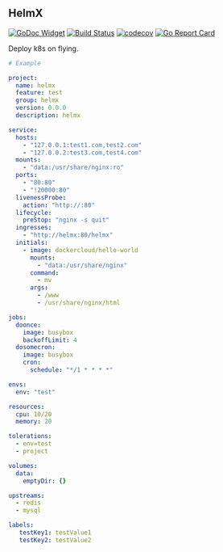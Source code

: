 ## HelmX

[![GoDoc Widget](https://godoc.org/github.com/go-courier/helmx?status.svg)](https://godoc.org/github.com/go-courier/helmx)
[![Build Status](https://travis-ci.org/go-courier/helmx.svg?branch=master)](https://travis-ci.org/go-courier/helmx)
[![codecov](https://codecov.io/gh/go-courier/helmx/branch/master/graph/badge.svg)](https://codecov.io/gh/go-courier/helmx)
[![Go Report Card](https://goreportcard.com/badge/github.com/go-courier/helmx)](https://goreportcard.com/report/github.com/go-courier/helmx)


Deploy k8s on flying.


```yaml
# Example

project:
  name: helmx
  feature: test
  group: helmx
  version: 0.0.0
  description: helmx

service:
  hosts:
    - "127.0.0.1:test1.com,test2.com"
    - "127.0.0.2:test3.com,test4.com"
  mounts:
    - "data:/usr/share/nginx:ro"
  ports:
    - "80:80"
    - "!20000:80"
  livenessProbe:
    action: "http://:80"
  lifecycle:
    preStop: "nginx -s quit"
  ingresses:
    - "http://helmx:80/helmx"
  initials:
    - image: dockercloud/hello-world
      mounts:
        - "data:/usr/share/nginx"
      command:
        - mv
      args:
        - /www
        - /usr/share/nginx/html

jobs:
  doonce:
    image: busybox
    backoffLimit: 4
  dosomecron:
    image: busybox
    cron:
      schedule: "*/1 * * * *"

envs:
  env: "test"

resources:
  cpu: 10/20
  memory: 20

tolerations:
  - env=test
  - project

volumes:
  data:
    emptyDir: {}

upstreams:
  - redis
  - mysql

labels:
   testKey1: testValue1 
   testKey2: testValue2
```
